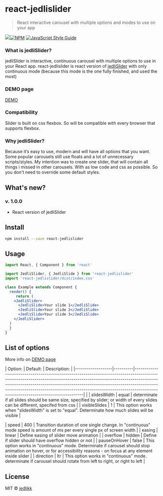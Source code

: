 # react-jedlislider

> React interactive carousel with multiple options and modes to use on your app


![](https://img.shields.io/badge/version-0.12.19-blue.svg)[![NPM](https://img.shields.io/npm/v/react-jedlislider.svg)](https://www.npmjs.com/package/react-jedlislider) [![JavaScript Style Guide](https://img.shields.io/badge/code_style-standard-brightgreen.svg)](https://standardjs.com)

### What is jedliSlider?

jedliSlider is interactive, continuous carousel with multiple options to use in your React app.
react-jedlislider is react version of [jedliSlider](https://www.npmjs.com/package/jedlislider) with only continuous mode (because this mode is the one fully finished, and used the most)

### DEMO page
[DEMO](http://jedlikk.github.io/react-jedliSlider/)


### Compatibility

Slider is built on css flexbox. So will be compatible with every browser that supports flexbox.

### Why jedliSlider?

Because it’s easy to use, modern and will have all options that you want. Some popular carousels still use floats and a lot of unnecessary scripts/styles. My intention was to create one slider, that will contain all things i missed in other carousels. With as low code and css as possible. So you don't need to override some default styles.

## What's new?
### v. 1.0.0
- React version of jedliSlider

## Install

```bash
npm install --save react-jedlislider
```

## Usage

```jsx
import React, { Component } from 'react'

import JedliSlider, { JedliSlide } from 'react-jedlislider'
import 'react-jedlislider/dist/index.css'

class Example extends Component {
  render() {
     return (
    <JedliSlider>
      <JedliSlide>Your slide 1</JedliSlide>
      <JedliSlide>Your slide 2</JedliSlide>
      <JedliSlide>Your slide 3</JedliSlide>
    </JedliSlider>
  )
  }
}
```

## List of options

More info on [DEMO page](http://jedlikk.github.io/react-jedliSlider/)

| Option:           | Default: | Description:                                                                                                                                                                                                                                                                                                                                                               |
|-------------------|----------|----------------------------------------------------------------------------------------------------------------------------------------------------------------------------------------------------------------------------------------------------------------------------------------------------------------------------------------------------------------------------|                                                                                                                                                                                                                        |
| slidesWidth       | equal    | determinate if all slides should be same size, specified by slider; or width of every slides can be different, specifed from css                                                                                                                                                                                                                                           |
| visibleSlides     | 1        | This option works when "slidesWidth" is set to "equal"\. Determinate how much slides will be visible                                                                                                                                                                                                                                                                       |


| speed             | 400      | Transition duration of one single change\. In "continuous" mode speed is amount of ms per every single px of screen width                                                                                                                                                                                                                                                           |
| easing            | linear   | Define easing of slider move animation                                                                                                                                                                                                                                                                                                                                     |
| overflow          | hidden   | Define if slider should have overflow hidden or not                                                                                                                                                                                                                                                                                                                        |
| pauseOnHover      | false    | This option works in "continuous" mode\. Determinate if carousel should stop animation on hover, or for accessibility reasons \- on focus at any element inside slider                                                                                                                                                                                                     |
| direction         | ltr     | This option works in "continuous" mode\. determinate if carousel should rotate from left to right, or right to left                                                                                                                                                                                                                                                        |

## License

MIT © [jedlikk](https://github.com/jedlikk)
